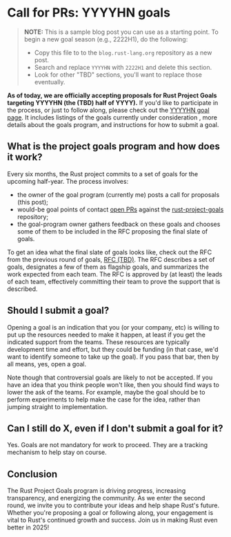 # Call for PRs: YYYYHN goals

> **NOTE:** This is a sample blog post you can use as a starting point.
> To begin a new goal season (e.g., 2222H1), do the following:
>
> * Copy this file to to the `blog.rust-lang.org` repository as a new post.
> * Search and replace `YYYYHN` with `2222H1` and delete this section.
> * Look for other "TBD" sections, you'll want to replace those eventually.

**As of today, we are officially accepting proposals for Rust Project Goals targeting YYYYHN (the (TBD) half of YYYY).** If you'd like to participate in the process, or just to follow along, please check out the [YYYYHN goal page][YYYYHN]. It includes listings of the goals currently under consideration , more details about the goals program, and instructions for how to submit a goal.

[YYYYHN]: https://rust-lang.github.io/rust-project-goals/YYYYHN/index.html

## What is the project goals program and how does it work?

Every six months, the Rust project commits to a set of goals for the upcoming half-year. The process involves:

* the owner of the goal program (currently me) posts a call for proposals (this post);
* would-be goal points of contact [open PRs][] against the [rust-project-goals] repository;
* the goal-program owner gathers feedback on these goals and chooses some of them to be included in the RFC proposing the final slate of goals.

To get an idea what the final slate of goals looks like, check out the RFC from the previous round of goals, [RFC (TBD)][]. The RFC describes a set of goals, designates a few of them as flagship goals, and summarizes the work expected from each team. The RFC is approved by (at least) the leads of each team, effectively committing their team to prove the support that is described.

[rust-project-goals]: https://rust-lang.github.io/rust-project-goals/
[open PRs]: https://rust-lang.github.io/rust-project-goals/how_to/propose_a_goal.html
[May of 2024]: https://blog.rust-lang.org/inside-rust/2024/05/07/announcing-project-goals.html
[RFC 3614]: https://github.com/rust-lang/rfcs/pull/3614
[RFC (TBD)]: https://github.com/rust-lang/rfcs/pull/TBD
[PAIA]: https://blog.rust-lang.org/2024/08/12/Project-goals.html

## Should I submit a goal?

Opening a goal is an indication that you (or your company, etc) is willing to put up the resources needed to make it happen, at least if you get the indicated support from the teams. These resources are typically development time and effort, but they could be funding (in that case, we'd want to identify someone to take up the goal). If you pass that bar, then by all means, yes, open a goal. 

Note though that controversial goals are likely to not be accepted. If you have an idea that you think people won't like, then you should find ways to lower the ask of the teams. For example, maybe the goal should be to perform experiments to help make the case for the idea, rather than jumping straight to implementation.

## Can I still do X, even if I don't submit a goal for it?

Yes. Goals are not mandatory for work to proceed. They are a tracking mechanism to help stay on course.

## Conclusion

The Rust Project Goals program is driving progress, increasing transparency, and energizing the community. As we enter the second round, we invite you to contribute your ideas and help shape Rust's future. Whether you're proposing a goal or following along, your engagement is vital to Rust's continued growth and success. Join us in making Rust even better in 2025!